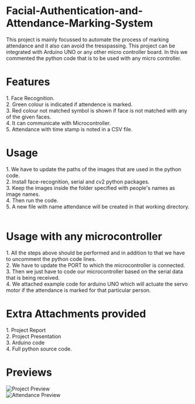 # Facial-Authentication-and-Attendance-Marking-System
This project is mainly focussed to automate the process of marking attendance and it also can avoid the tresspassing. This project can be integrated with Arduino UNO or any other micro controller board. In this we commented the python code that is to be used with any micro controller.
<h1>Features</h1>
1. Face Recognition.<br>
2. Green colour is indicated if attendence is marked.<br>
3. Red colour not matched symbol is shown if face is not matched with any of the given faces.<br>
4. It can communicate with Microcontroller.<br>
5. Attendance with time stamp is noted in a CSV file.<br>

<h1>Usage</h1>
1. We have to update the paths of the images that are used in the python code.<br>
2. Install face-recognition, serial and cv2 python packages.<br>
3. Keep the images inside the folder specified with people's names as image names.<br>
4. Then run the code.<br>
5. A new file with name attendance will be created in that working directory.<br>
<br>
<h1>Usage with any microcontroller</h1>
1. All the steps above should be performed and in addition to that we have to uncomment the python code lines.<br>
2. We have to update the PORT to which the microcontroller is connected.<br>
3. Then we just have to code our microcontroller based on the serial data that is being received.<br>
4. We attached example code for arduino UNO which will actuate the servo motor if the attendance is marked for that particular person.<br>
<h1>Extra Attachments provided</h1>
1. Project Report <br>
2. Project Presentation <br>
3. Arduino code <br>
4. Full python source code.
<br>

<h1>Previews</h1>

![Project Preview](https://user-images.githubusercontent.com/94333583/211285844-028f82a1-d0bd-442a-9776-146bec005524.jpg)
<br>
![Attendance Preview](https://user-images.githubusercontent.com/94333583/211285886-3892616d-e41a-45b8-97a9-3f2eb450bc86.jpg)
